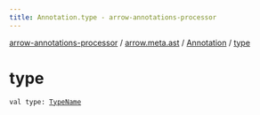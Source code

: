 ```yaml
---
title: Annotation.type - arrow-annotations-processor
---
```


[arrow-annotations-processor](../../index.html) / [arrow.meta.ast](../index.html) / [Annotation](index.html) / [type](./type.html)

# type

`val type: `[`TypeName`](../-type-name/index.html)